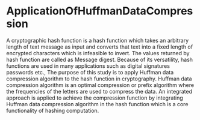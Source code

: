 # ApplicationOfHuffmanDataCompression
 A cryptographic hash function is a hash function which takes an arbitrary length of text message as input and converts that text into a fixed length of encrypted characters which is infeasible to invert. The values returned by hash function are called as Message digest. Because of its versatility, hash functions are used in many applications such as digital signatures passwords etc., The purpose of this study is to apply Huffman data compression algorithm to the hash function in cryptography. Huffman data compression algorithm is an optimal compression or prefix algorithm where the frequencies of the letters are used to compress the data. An integrated approach is applied to achieve the compression function by integrating Huffman data compression algorithm in the hash function which is a core functionality of hashing computation.
